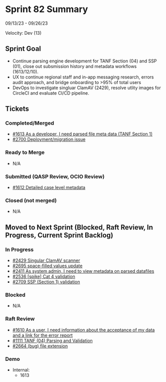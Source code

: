 
# Sprint 82 Summary

09/13/23 - 09/26/23

Velocity: Dev (13)

## Sprint Goal
* Continue parsing engine development for TANF Section (04) and SSP (01), close out subsmission history and metadata workflows (1613/12/10).
* UX to continue regional staff and in-app messaging research, errors audit approach, and bridge onboarding to >95% of total users
* DevOps to investigate singluar ClamAV (2429), resolve utlity images for CircleCI and evaluate CI/CD pipeline.
 
## Tickets
### Completed/Merged
* [#1613 As a developer, I need parsed file meta data (TANF Section 1)](https://app.zenhub.com/workspaces/sprint-board-5f18ab06dfd91c000f7e682e/board)
* [#2700 Deployment/migration issue](https://app.zenhub.com/workspaces/sprint-board-5f18ab06dfd91c000f7e682e/issues/gh/raft-tech/tanf-app/2700)

### Ready to Merge
* N/A

### Submitted (QASP Review, OCIO Review)
* [#1612 Detailed case level metadata](https://app.zenhub.com/workspaces/sprint-board-5f18ab06dfd91c000f7e682e/issues/gh/raft-tech/tanf-app/1612)

### Closed (not merged)
* N/A

## Moved to Next Sprint (Blocked, Raft Review, In Progress, Current Sprint Backlog)
### In Progress

* [#2429 Singular ClamAV scanner](https://app.zenhub.com/workspaces/sprint-board-5f18ab06dfd91c000f7e682e/issues/gh/raft-tech/tanf-app/2429)
* [#2695 space-filled values update](https://app.zenhub.com/workspaces/sprint-board-5f18ab06dfd91c000f7e682e/issues/gh/raft-tech/tanf-app/2695)
* [#2411 As system admin, I need to view metadata on parsed datafiles](https://app.zenhub.com/workspaces/sprint-board-5f18ab06dfd91c000f7e682e/issues/gh/raft-tech/tanf-app/2411)
* [#2536 [spike] Cat 4 validation](https://app.zenhub.com/workspaces/sprint-board-5f18ab06dfd91c000f7e682e/issues/gh/raft-tech/tanf-app/2536)
* [#2709 SSP (Section 1) validation](https://app.zenhub.com/workspaces/sprint-board-5f18ab06dfd91c000f7e682e/issues/gh/raft-tech/tanf-app/2709)

### Blocked
* N/A

### Raft Review
* [#1610 As a user, I need information about the acceptance of my data and a link for the error report](https://app.zenhub.com/workspaces/sprint-board-5f18ab06dfd91c000f7e682e/issues/gh/raft-tech/tanf-app/1610)
* [#1111 TANF (04) Parsing and Validation](https://app.zenhub.com/workspaces/sprint-board-5f18ab06dfd91c000f7e682e/issues/gh/raft-tech/tanf-app/1111)
* [#2664 (bug) file extension](https://app.zenhub.com/workspaces/sprint-board-5f18ab06dfd91c000f7e682e/issues/gh/raft-tech/tanf-app/2664)

### Demo
* Internal:
    * 1613


  
